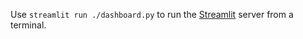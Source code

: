 Use `streamlit run ./dashboard.py` to run the [Streamlit](https://streamlit.io/) server from a terminal.
